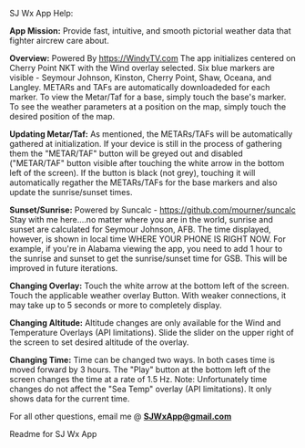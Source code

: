 SJ Wx App Help:

<strong>App Mission:</strong>
Provide fast, intuitive, and smooth pictorial weather data that fighter aircrew care about.

<strong>Overview:</strong>
Powered By https://WindyTV.com
The app initializes centered on Cherry Point NKT with the Wind overlay selected.  Six blue markers are visible  - Seymour Johnson, Kinston, Cherry Point, Shaw, Oceana, and Langley.  METARs and TAFs are automatically downloadeded for each marker.  To view the Metar/Taf for a base, simply touch the base's marker.  To see the weather parameters at a position on the map, simply touch the desired position of the map.


<strong>Updating Metar/Taf:</strong>
As mentioned, the METARs/TAFs will be automatically gathered at initialization.  If your device is still in the process of gathering them the "METAR/TAF" button will be greyed out and disabled ("METAR/TAF" button visible after touching the white arrow in the bottom left of the screen). If the button is black (not grey), touching it will automatically regather the METARs/TAFs for the base markers and also update the sunrise/sunset times.

<strong>Sunset/Sunrise:</strong>
Powered by Suncalc - https://github.com/mourner/suncalc
Stay with me here....no matter where you are in the world, sunrise and sunset are calculated for Seymour Johnson, AFB.  The time displayed, however, is shown in local time WHERE YOUR PHONE IS RIGHT NOW.  For example, if you're in Alabama viewing the app, you need to add 1 hour to the sunrise and sunset to get the sunrise/sunset time for GSB.  This will be improved in future iterations.

<strong>Changing Overlay:</strong>
Touch the white arrow at the bottom left of the screen.  Touch the applicable weather overlay Button.  With weaker connections, it may take up to 5 seconds or more to completely display.

<strong>Changing Altitude:</strong>
Altitude changes are only available for the Wind and Temperature Overlays (API limitations).  Slide the slider on the upper right of the screen to set desired altitude of the overlay.   

<strong>Changing Time:</strong>
Time can be changed two ways.  In both cases time is moved forward by 3 hours.  The "Play" button at the bottom left of the screen changes the time at a rate of 1.5 Hz.  Note: Unfortunately time changes do not affect the "Sea Temp" overlay (API limitations).  It only shows data for the current time.

For all other questions, email me @
<strong>SJWxApp@gmail.com</strong>




Readme for SJ Wx App
